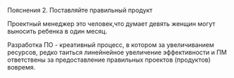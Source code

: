 Пояснения 2. Поставляйте правильный продукт

Проектный менеджер это человек,что думает девять женщин могут выносить ребенка в один месяц.

Разработка ПО - креативный процесс, в котором за увеличиванием ресурсов, редко таиться линейнейное увеличение эффективности и ПМ
ответствены за предоставление правильных проектов (продуктов) вовремя.
